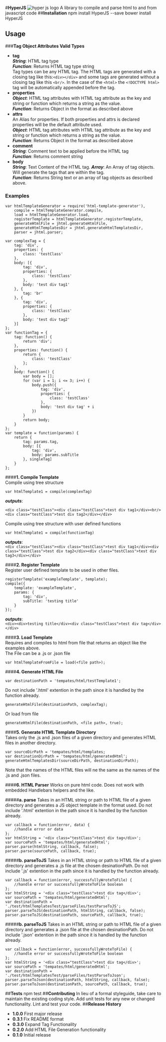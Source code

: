 #**HyperJS**
![hyper js logo](https://github.com/JSystemsTech/HyperJS/logo.png)
A library to compile and parse html to and from javascript code
##**Installation**
  npm install HyperJS --save
  bower install HyperJS
## **Usage**
###**Tag Object Attributes Valid Types**
* **tag**  
***String***: HTML tag type  
***Function***: Returns HTML tag type string  
Tag types can be any HTML tag. The HTML tags are generated with a closing tag like this:`<div></div>` and some tags are generated without a closing tag like this `<br/>`. In the case of the `<html>` the `<!DOCTYPE html>` tag will be automatically appended before the tag.
* **properties**  
***Object***: HTML tag attributes with HTML tag attribute as the key and string or function which returns a string as the value.   
***Function***: Returns Object in the format as described above
* **attrs**  
An Alias for properties. If both properties and attrs is declared properties will be the default attribute used.  
***Object***: HTML tag attributes with HTML tag attribute as the key and string or function which returns a string as the value.  
***Function***: Returns Object in the format as described above
* **comment**  
***String***: Comment text to be applied before the HTML tag  
***Function***: Returns comment string  
* **body**  
***String***: Text Content of the HTML tag. 
***Array***: An Array of tag objects. Will generate the tags that are within the tag.  
***Function***: Returns String text or an array of tag objects as described above.  

### **Examples**
	var htmlTemplateGenerator = require('html-template-generator'),
		compile = htmlTemplateGenerator.compile,
		load = htmlTemplateGenerator.load,
		registerTemplate = htmlTemplateGenerator.registerTemplate,
		generateHtmlFile = jhtml.generateHtmlFile,
		generateHtmlTemplatesDir = jhtml.generateHtmlTemplatesDir,
		parser = jhtml.parser;

	var complexTag = {
		tag: 'div',
		properties: {
			class: 'testClass'
		},
		body: [{
			tag: 'div',
			properties: {
				class: 'testClass'
			},
			body: 'test div tag1'
		}, {
			tag: 'br'
		}, {
			tag: 'div',
			properties: {
				class: 'testClass'
			},
			body: 'test div tag2'
		}]
	};
	var functionTag = {
		tag: function() {
			return 'div';
		},
		properties: function() {
			return {
				class: 'testClass'
			};
		},
		body: function() {
			var body = [];
			for (var i = 1; i <= 3; i++) {
				body.push({
					tag: 'div',
					properties: {
						class: 'testClass'
					},
					body: 'test div tag' + i
				})
			}
			return body;
		}
	};
	var template = function(params) {
		return {
			tag: params.tag,
			body: [{
				tag: 'div',
				body: params.subTitle
			}, singleTag]
		}
	};
####**1.	Compile Template**  
Compile using tree structure 

    var htmlTemplate1 = compile(complexTag)  
***outputs***:  
    
    <div class="testClass"><div class="testClass">test div tag1</div><br/><div class="testClass">test div tag2</div></div>

Compile using tree structure with user defined functions 

    var htmlTemplate1 = compile(functionTag)  
***outputs***:  
`<div class="testClass"><div class="testClass">test div tag1</div><div class="testClass">test div tag2</div><div class="testClass">test div tag3</div></div>`

####**2. Register Template**  
Register user defined template to be used in other files.

    registerTemplate('exampleTemplate', template);     
    compile({  
        template: 'exampleTemplate',  
        params: {  
            tag: 'div',  
            subTitle: 'testing title'  
        }  
    });  
***outputs***:  
`<div><div>testing title</div><div class="testClass">test div tag</div></div>`

####**3. Load Template**   
Requires and compiles to html from file that returns an object like the examples above.  
The File can be a .js or .json file
	
    var htmlTemplateFromFile = load(<file path>);

####**4. Generate HTML File**

	var destinationPath = 'tempates/html/testTemplate1'; 
Do not include '.html' extention in the path since it is handled by the function already.

	generateHtmlFile(destinationPath, complexTag);
Or load from file

	generateHtmlFile(destinationPath, <file path>, true);
	
####**5. Generate HTML Template Directory**  
Takes only the .js and .json files of a given directory and generates HTML files in another directory. 

	var sourceDirPath = 'tempates/html/templates; 
	var destinationDirPath = 'tempates/html/generatedHtml';
	generateHtmlTemplatesDir(sourceDirPath, destinationDirPath);
Note that the names of the HTML files will ne the same as the names of the .js and .json files.

####**6. HTML Parser**
Works on pure html code. Does not work with embedded Handlebars helpers and the like.

#####**a. parse**
Takes in an HTML string or path to HTML file of a given directory and generates a JS object template in the format used. Do not include '.html' extention in the path since it is handled by the function already.

	var callback = function(error, data) {
		//handle error or data
    };
    var htmlString = '<div class="testClass">test div tag</div>';
    var sourcePath = 'tempates/html/generatedHtml';
    parser.parse(htmlString, callback, false);
    parser.parse(sourcePath, callback, true);
#####**b. parseToJS**
Takes in an HTML string or path to HTML file of a given directory and generates a .js file at the chosen desinationPath. Do not include '.js' extention in the path since it is handled by the function already.

    var callback = function(error, successfullyWroteToFile) {
		//handle error or successfullyWroteToFile boolean
    };
    var htmlString = '<div class="testClass">test div tag</div>';
    var sourcePath = 'tempates/html/generatedHtml';
    var destinationPath = './test/htmlTemplatesTest/parseFiles/testParseToJS';
    parser.parseToJS(destinationPath, htmlString, callback, false);
    parser.parseToJS(destinationPath, sourcePath, callback, true);
#####**b. parseToJS**
Takes in an HTML string or path to HTML file of a given directory and generates a .json file at the chosen desinationPath. Do not include '.json' extention in the path since it is handled by the function already.

    var callback = function(error, successfullyWroteToFile) {
		//handle error or successfullyWroteToFile boolean
    };
    var htmlString = '<div class="testClass">test div tag</div>';
    var sourcePath = 'tempates/html/generatedHtml';
    var destinationPath = './test/htmlTemplatesTest/parseFiles/testParseToJson';
    parser.parseToJson(destinationPath, htmlString, callback, false);
    parser.parseToJson(destinationPath, sourcePath, callback, true);

##**Tests**
  npm test
##**Contributing**
In lieu of a formal styleguide, take care to maintain the existing coding style.
Add unit tests for any new or changed functionality. Lint and test your code.
##**Release History**
* **1.0.0** First major release
* **0.3.1** Fix README format
* **0.3.0** Expand Tag Functionality
* **0.2.0** Add HTML File Generation functionality
* **0.1.0** Initial release
